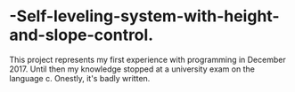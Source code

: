 # -Self-leveling-system-with-height-and-slope-control.
This project represents my first experience with programming in December 2017. Until then my knowledge stopped at a university exam on the language c. Onestly, it's badly written.
